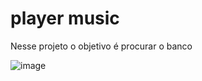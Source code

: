 # player music
Nesse projeto o objetivo é procurar o banco 

 ![image](https://github.com/CamilleAlvesC/e-o-banco-ein/assets/144466184/622a7b76-c992-4c7a-944d-0cfe61660028)
